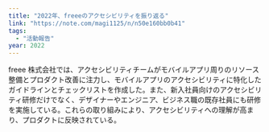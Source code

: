 ```yaml
---
title: "2022年、freeeのアクセシビリティを振り返る"
link: "https://note.com/magi1125/n/n50e160bb0b41"
tags:
  - "活動報告"
year: 2022
---
```


freee 株式会社では、アクセシビリティチームがモバイルアプリ周りのリソース整備とプロダクト改善に注力し、モバイルアプリのアクセシビリティに特化したガイドラインとチェックリストを作成した。また、新入社員向けのアクセシビリティ研修だけでなく、デザイナーやエンジニア、ビジネス職の既存社員にも研修を実施している。これらの取り組みにより、アクセシビリティへの理解が高まり、プロダクトに反映されている。
